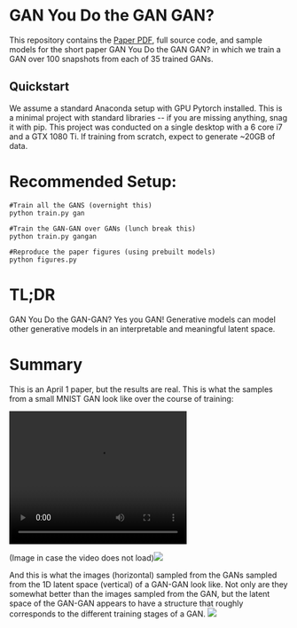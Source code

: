 [gan]: data/figures/gan_training.png
[gangan]: data/figures/gangan_sample.png

# GAN You Do the GAN GAN?
This repository contains the [Paper PDF](suarez_gangan.pdf), full source code, and sample models for the short paper GAN You Do the GAN GAN? in which we train a GAN over 100 snapshots from each of 35 trained GANs.

## Quickstart
We assume a standard Anaconda setup with GPU Pytorch installed. This is a minimal project with standard libraries -- if you are missing anything, snag it with pip. This project was conducted on a single desktop with a 6 core i7 and a GTX 1080 Ti. If training from scratch, expect to generate ~20GB of data.

# Recommended Setup:
```
#Train all the GANS (overnight this)
python train.py gan

#Train the GAN-GAN over GANs (lunch break this)
python train.py gangan

#Reproduce the paper figures (using prebuilt models)
python figures.py
```

# TL;DR

GAN You Do the GAN-GAN? Yes you GAN! Generative models can model other generative models in an interpretable and meaningful latent space.

# Summary

This is an April 1 paper, but the results are real. This is what the samples from a small MNIST GAN look like over the course of training:

<video width="320" height="240" controls>
  <source src="data/gan/0/demo.mp4" type="video/mp4">
</video>

(Image in case the video does not load)![][gan]

And this is what the images (horizontal) sampled from the GANs sampled from the 1D latent space (vertical) of a GAN-GAN look like. Not only are they somewhat better than the images sampled from the GAN, but the latent space of the GAN-GAN appears to have a structure that roughly corresponds to the different training stages of a GAN.
![][gangan]
